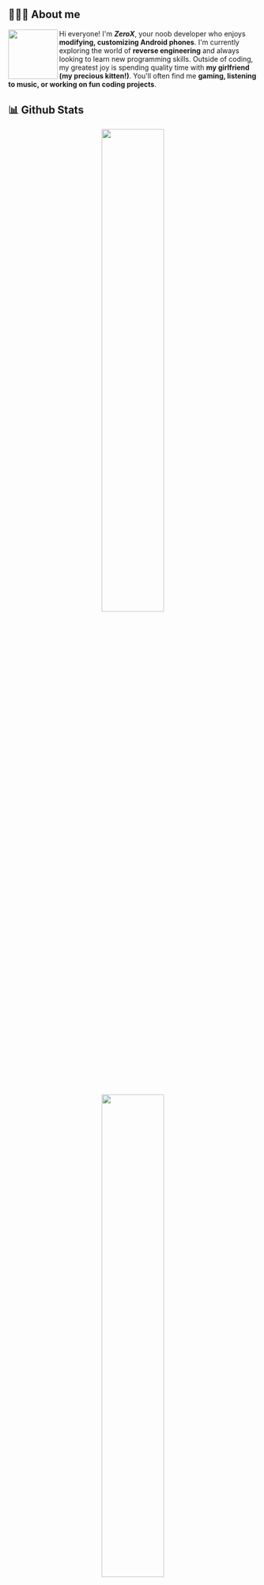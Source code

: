 ## **🧑🏻‍💻 About me**
<a href="https://chella-portfolio.vercel.app/">
    <img align="left" width="100" src="./images/cat1.gif">
</a>
<p>Hi everyone! I'm <b><i>ZeroX</i></b>, your noob developer who enjoys <b>modifying, customizing Android phones</b>. I'm currently exploring the world of <b>reverse engineering</b> and always looking to learn new programming skills. Outside of coding, my greatest joy is spending quality time with <b>my girlfriend (my precious kitten!)</b>. You'll often find me <b>gaming, listening to music, or working on fun coding projects</b>.</p>

## **📊 Github Stats**
<p align="center">
    <img width="50%" src="https://github-readme-stats.vercel.app/api?username=zeroxloverboi&show_icons=true&count_private=true&theme=react&hide_border=true&bg_color=0D1117"/>
    <img width="50%" src="https://github-readme-stats.vercel.app/api/top-langs/?username=ilovechella&show_icons=true&count_private=true&theme=react&hide_border=true&bg_color=0D1117&layout=compact"/>
</p>


## **🔥 Cats Counter**
<p align="center">
	<img src="https://moe-counter.glitch.me/get/@zeroxloverboi?theme=rule34" alt="ZeroX's Cats Counter"/>
<br><br>
	<code>People who visit my profile. Sike, they are cats!</code>
</p>

## **🌐 Contact**
<a href="https://chella-portfolio.vercel.app/">
    <img align="left" width="100" src="./images/cat2.gif" />
</a>

**Please Contact me on Telegram for a quick response:** [Chella](https://t.me/)
